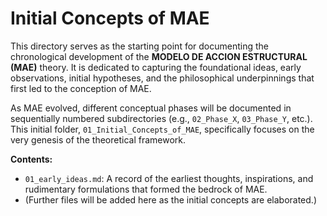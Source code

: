 # Initial Concepts of MAE

This directory serves as the starting point for documenting the chronological development of the **MODELO DE ACCION ESTRUCTURAL (MAE)** theory. It is dedicated to capturing the foundational ideas, early observations, initial hypotheses, and the philosophical underpinnings that first led to the conception of MAE.

As MAE evolved, different conceptual phases will be documented in sequentially numbered subdirectories (e.g., `02_Phase_X`, `03_Phase_Y`, etc.). This initial folder, `01_Initial_Concepts_of_MAE`, specifically focuses on the very genesis of the theoretical framework.

**Contents:**
- `01_early_ideas.md`: A record of the earliest thoughts, inspirations, and rudimentary formulations that formed the bedrock of MAE.
- (Further files will be added here as the initial concepts are elaborated.)
